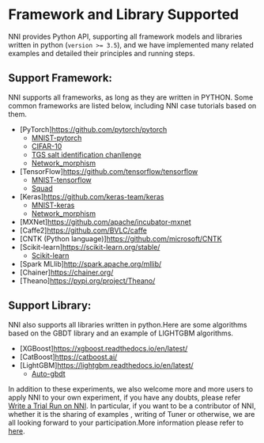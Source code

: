 # Framework and Library Supported 
NNI provides Python API, supporting all framework models and libraries written in python (`version >= 3.5`), and we have implemented many related examples and detailed their principles and running steps.



## Support Framework:
NNI supports all frameworks, as long as they are written in PYTHON. Some common frameworks are listed below, including NNI case tutorials based on them.

* [PyTorch]https://github.com/pytorch/pytorch
    <ul> 
      <li><a href="../../examples/trials/mnist-distributed-pytorch">MNIST-pytorch</a><br/></li>
      <li><a href="TrialExample/Cifar10Examples.md">CIFAR-10</a><br/></li>
      <li><a href="../../examples/trials/kaggle-tgs-salt/README.md">TGS salt identification chanllenge</a><br/></li>
      <li><a href="../../examples/trials/network_morphism/README.md">Network_morphism</a><br/></li>
    </ul>
* [TensorFlow]https://github.com/tensorflow/tensorflow
    <ul> 
      <li><a href="../../examples/trials/mnist-distributed">MNIST-tensorflow</a><br/></li>
       <li><a href="../../examples/trials/ga_squad/README.md">Squad</a><br/></li>
    </ul>
* [Keras]https://github.com/keras-team/keras
    <ul>
      <li><a href="../../examples/trials/mnist-keras">MNIST-keras</a><br/></li>
      <li><a href="../../examples/trials/network_morphism/README.md">Network_morphism</a><br/></li>
    </ul>
* [MXNet]https://github.com/apache/incubator-mxnet
* [Caffe2]https://github.com/BVLC/caffe
* [CNTK (Python language)]https://github.com/microsoft/CNTK
* [Scikit-learn]https://scikit-learn.org/stable/
    <ul>
    <li><a href="TrialExample/SklearnExamples.md">Scikit-learn</a><br/></li>
    </ul>
* [Spark MLlib]http://spark.apache.org/mllib/
* [Chainer]https://chainer.org/
* [Theano]https://pypi.org/project/Theano/

## Support Library:
NNI also supports all libraries written in python.Here are some algorithms based on the GBDT library and an example of LIGHTGBM algorithms.

* [XGBoost]https://xgboost.readthedocs.io/en/latest/
* [CatBoost]https://catboost.ai/
* [LightGBM]https://lightgbm.readthedocs.io/en/latest/
    <ul>
    <li><a href="TrialExample/GbdtExample.md">Auto-gbdt</a><br/></li>
    </ul>



In addition to these experiments, we also welcome more and more users to apply NNI to your own experiment, if you have any doubts, please refer [Write a Trial Run on NNI](TrialExample/Trials.md). In particular, if you want to be a contributor of NNI, whether it is the sharing of examples , writing of Tuner or otherwise, we are all looking forward to your participation.More information please refer to [here](Tutorial/Contributing.md).
